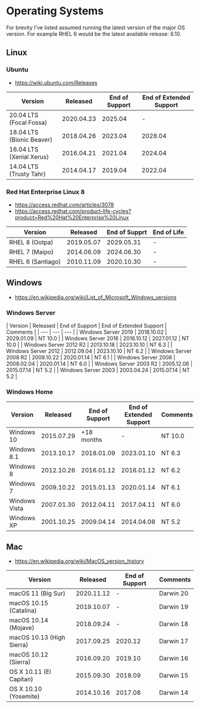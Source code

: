 # Operating Systems

For brevity I've listed assumed running the latest version of the major OS version.
For example RHEL 6 would be the latest available release: 6.10.

## Linux

### Ubuntu

- https://wiki.ubuntu.com/Releases

| Version | Released | End of Support | End of Extended Support |
| --- | --- | --- | --- |
| 20.04 LTS (Focal Fossa)   | 2020.04.23 | 2025.04 | -       |
| 18.04 LTS (Bionic Beaver) | 2018.04.26 | 2023.04 | 2028.04 |
| 16.04 LTS (Xenial Xerus)  | 2016.04.21 | 2021.04 | 2024.04 |
| 14.04 LTS (Trusty Tahr)   | 2014.04.17 | 2019.04 | 2022.04 |

### Red Hat Enterprise Linux 8

- https://access.redhat.com/articles/3078
- https://access.redhat.com/product-life-cycles?product=Red%20Hat%20Enterprise%20Linux

| Version | Released | End of Supprt | End of Life |
| --- | --- | --- | --- |
| RHEL 8 (Ootpa)    | 2019.05.07 | 2029.05.31 | - |
| RHEL 7 (Maipo)    | 2014.06.09 | 2024.06.30 | - |
| RHEL 6 (Santiago) | 2010.11.09 | 2020.10.30 | - |

## Windows

- https://en.wikipedia.org/wiki/List_of_Microsoft_Windows_versions

### Windows Server

| Version | Released | End of Support | End of Extended Support |  Comments |
| --- | --- | --- |
| Windows Server 2019    | 2018.10.02 | 2029.01.09 | NT 10.0 |
| Windows Server 2016    | 2016.10.12 | 2027.01.12 | NT 10.0 |
| Windows Server 2012 R2 | 2013.10.18 | 2023.10.10 | NT 6.3 |
| Windows Server 2012    | 2012.09.04 | 2023.10.10 | NT 6.2 |
| Windows Server 2008 R2 | 2009.10.22 | 2020.01.14 | NT 6.1 |
| Windows Server 2008    | 2008.02.04 | 2020.01.14 | NT 6.0 |
| Windows Server 2003 R2 | 2005.12.06 | 2015.07.14 | NT 5.2 |
| Windows Server 2003    | 2003.04.24 | 2015.07.14 | NT 5.2 |

### Windows Home

| Version | Released | End of Support | End of Extended Support | Comments |
| --- | --- | --- | --- | --- |
| Windows 10    | 2015.07.29 | +18 months | -          | NT 10.0 |
| Windows 8.1   | 2013.10.17 | 2018.01.09 | 2023.01.10 | NT 6.3  |
| Windows 8     | 2012.10.26 | 2016.01.12 | 2016.01.12 | NT 6.2  |
| Windows 7     | 2009.10.22 | 2015.01.13 | 2020.01.14 | NT 6.1  |
| Windows Vista | 2007.01.30 | 2012.04.11 | 2017.04.11 | NT 6.0  |
| Windows XP    | 2001.10.25 | 2009.04.14 | 2014.04.08 | NT 5.2  |

## Mac

- https://en.wikipedia.org/wiki/MacOS_version_history

| Version | Released | End of Support | Comments |
| --- | --- | --- | --- |
| macOS 11    (Big Sur)     | 2020.11.12 | - | Darwin 20 |
| macOS 10.15 (Catalina)    | 2019.10.07 | - | Darwin 19 |
| macOS 10.14 (Mojave)      | 2018.09.24 | - | Darwin 18 |
| macOS 10.13 (High Sierra) | 2017.09.25 | 2020.12 | Darwin 17 |
| macOS 10.12 (Sierra)      | 2016.09.20 | 2019.10 | Darwin 16 |
| OS X 10.11  (El Capitan)  | 2015.09.30 | 2018.09 | Darwin 15 |
| OS X 10.10  (Yosemite)    | 2014.10.16 | 2017.08 | Darwin 14 |
